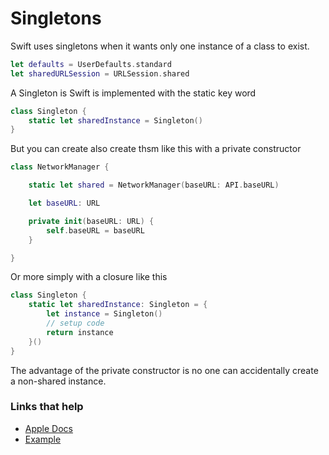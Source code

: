 # Singletons

Swift uses singletons when it wants only one instance of a class to exist.

```swift
let defaults = UserDefaults.standard
let sharedURLSession = URLSession.shared
```

A Singleton is Swift is implemented with the static key word

```swift
class Singleton {
    static let sharedInstance = Singleton()
}
```

But you can create also create thsm like this with a private constructor

```swift
class NetworkManager {

    static let shared = NetworkManager(baseURL: API.baseURL)

    let baseURL: URL

    private init(baseURL: URL) {
        self.baseURL = baseURL
    }

}
```

Or more simply with a closure like this

```swift
class Singleton {
    static let sharedInstance: Singleton = {
        let instance = Singleton()
        // setup code
        return instance
    }()
}
```

The advantage of the private constructor is no one can accidentally create a non-shared instance.

### Links that help

* [Apple Docs](https://developer.apple.com/documentation/swift/cocoa_design_patterns/managing_a_shared_resource_using_a_singleton)
* [Example](https://cocoacasts.com/what-is-a-singleton-and-how-to-create-one-in-swift)



